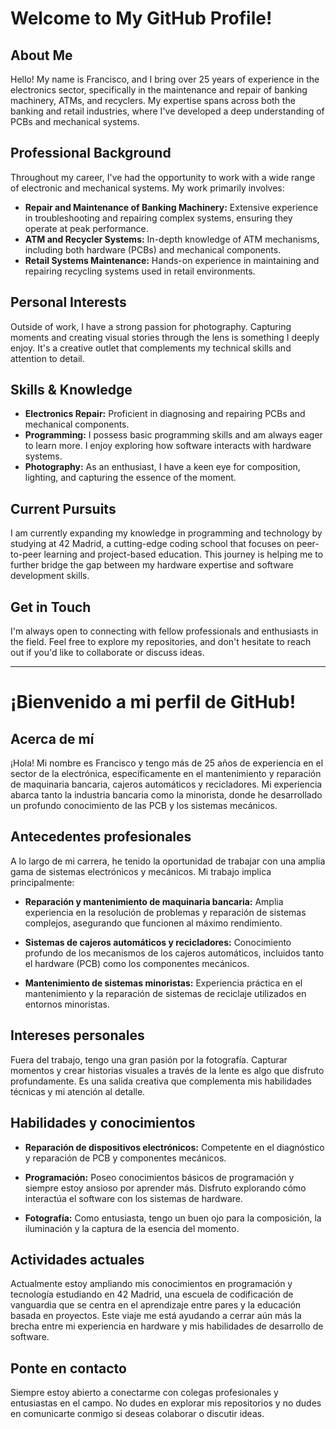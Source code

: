 # Welcome to My GitHub Profile!

## About Me

Hello! My name is Francisco, and I bring over 25 years of experience in the electronics sector, specifically in the maintenance and repair of banking machinery, ATMs, and recyclers. My expertise spans across both the banking and retail industries, where I've developed a deep understanding of PCBs and mechanical systems.

## Professional Background

Throughout my career, I've had the opportunity to work with a wide range of electronic and mechanical systems. My work primarily involves:

- **Repair and Maintenance of Banking Machinery:** Extensive experience in troubleshooting and repairing complex systems, ensuring they operate at peak performance.
- **ATM and Recycler Systems:** In-depth knowledge of ATM mechanisms, including both hardware (PCBs) and mechanical components.
- **Retail Systems Maintenance:** Hands-on experience in maintaining and repairing recycling systems used in retail environments.

## Personal Interests

Outside of work, I have a strong passion for photography. Capturing moments and creating visual stories through the lens is something I deeply enjoy. It's a creative outlet that complements my technical skills and attention to detail.

## Skills & Knowledge

- **Electronics Repair:** Proficient in diagnosing and repairing PCBs and mechanical components.
- **Programming:** I possess basic programming skills and am always eager to learn more. I enjoy exploring how software interacts with hardware systems.
- **Photography:** As an enthusiast, I have a keen eye for composition, lighting, and capturing the essence of the moment.

## Current Pursuits

I am currently expanding my knowledge in programming and technology by studying at 42 Madrid, a cutting-edge coding school that focuses on peer-to-peer learning and project-based education. This journey is helping me to further bridge the gap between my hardware expertise and software development skills.

## Get in Touch

I'm always open to connecting with fellow professionals and enthusiasts in the field. Feel free to explore my repositories, and don't hesitate to reach out if you'd like to collaborate or discuss ideas.

---



# ¡Bienvenido a mi perfil de GitHub!

## Acerca de mí
¡Hola! Mi nombre es Francisco y tengo más de 25 años de experiencia en el sector de la electrónica, específicamente en el mantenimiento y reparación de maquinaria bancaria, cajeros automáticos y recicladores. Mi experiencia abarca tanto la industria bancaria como la minorista, donde he desarrollado un profundo conocimiento de las PCB y los sistemas mecánicos.

## Antecedentes profesionales
A lo largo de mi carrera, he tenido la oportunidad de trabajar con una amplia gama de sistemas electrónicos y mecánicos. Mi trabajo implica principalmente:

- **Reparación y mantenimiento de maquinaria bancaria:** Amplia experiencia en la resolución de problemas y reparación de sistemas complejos, asegurando que funcionen al máximo rendimiento.

- **Sistemas de cajeros automáticos y recicladores:** Conocimiento profundo de los mecanismos de los cajeros automáticos, incluidos tanto el hardware (PCB) como los componentes mecánicos.

- **Mantenimiento de sistemas minoristas:** Experiencia práctica en el mantenimiento y la reparación de sistemas de reciclaje utilizados en entornos minoristas.

## Intereses personales
Fuera del trabajo, tengo una gran pasión por la fotografía. Capturar momentos y crear historias visuales a través de la lente es algo que disfruto profundamente. Es una salida creativa que complementa mis habilidades técnicas y mi atención al detalle.

## Habilidades y conocimientos
- **Reparación de dispositivos electrónicos:** Competente en el diagnóstico y reparación de PCB y componentes mecánicos.

- **Programación:** Poseo conocimientos básicos de programación y siempre estoy ansioso por aprender más. Disfruto explorando cómo interactúa el software con los sistemas de hardware.

- **Fotografía:** Como entusiasta, tengo un buen ojo para la composición, la iluminación y la captura de la esencia del momento.

## Actividades actuales
Actualmente estoy ampliando mis conocimientos en programación y tecnología estudiando en 42 Madrid, una escuela de codificación de vanguardia que se centra en el aprendizaje entre pares y la educación basada en proyectos. Este viaje me está ayudando a cerrar aún más la brecha entre mi experiencia en hardware y mis habilidades de desarrollo de software.

## Ponte en contacto
Siempre estoy abierto a conectarme con colegas profesionales y entusiastas en el campo. No dudes en explorar mis repositorios y no dudes en comunicarte conmigo si deseas colaborar o discutir ideas.
